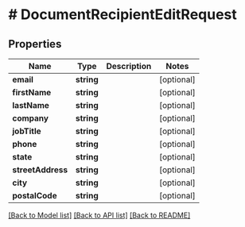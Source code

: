 # # DocumentRecipientEditRequest

## Properties

Name | Type | Description | Notes
------------ | ------------- | ------------- | -------------
**email** | **string** |  | [optional]
**firstName** | **string** |  | [optional]
**lastName** | **string** |  | [optional]
**company** | **string** |  | [optional]
**jobTitle** | **string** |  | [optional]
**phone** | **string** |  | [optional]
**state** | **string** |  | [optional]
**streetAddress** | **string** |  | [optional]
**city** | **string** |  | [optional]
**postalCode** | **string** |  | [optional]

[[Back to Model list]](../../README.md#models) [[Back to API list]](../../README.md#endpoints) [[Back to README]](../../README.md)
